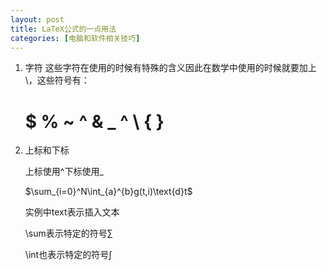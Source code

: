 ```yaml
---
layout: post
title: LaTeX公式的一点用法
categories: [电脑和软件相关技巧]
---
```


1. 字符
	这些字符在使用的时候有特殊的含义因此在数学中使用的时候就要加上\，这些符号有：

	# $ % ~ ^ & _ ^ \ { }
2. 上标和下标

	上标使用^下标使用_

	 $\sum_{i=0}^N\int_{a}^{b}g(t,i)\text{d}t$

	实例中text表示插入文本
	
	\sum表示特定的符号$\sum$
	
	\int也表示特定的符号$\int$